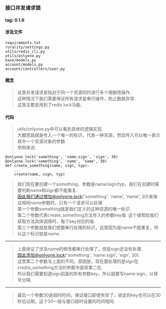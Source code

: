 ### 接口并发请求锁
#### tag: 0.1.6
#### 涉及文件
```
requirements.txt
rurality/settings.py
utils/redis_cli.py
utils/onlyone.py
base/models.py
account/models.py
account/controllers/user.py
```
#### 概念
> 这里并发请求是指对于同一个资源同时进行多个增删改操作.  
> 这种情况下我们需要保证所有请求是串行操作，防止数据异常.  
> 这里主要是用到了redis lock功能.  

#### 代码
> utils/onlyone.py中可以看到具体的逻辑实现.  
> 大概思路就是传入一个唯一的标识，代表一种资源，然后传入可以唯一表示其中一个资源对象的参数.  
> 举例来说: 
```
@onlyone.lock('something', 'name:sign', 'sign', 30)
@onlyone.lock('something', 'name', 'name', 30)
def create_something(name, sign, typ):
    ...
    create(name, sign, typ)
```
> 我们现在要创建一个something，参数是name/sign/typ，我们在创建时需要判断name和sign都不能重复.  
> 因此我们通过增加@onlyone.lock('something', 'name', 'name', 30)来保证相同name参数时，只有一个请求可以处理.  
> 第一个参数something就是我们定义的这种资源的唯一标识.  
> 第二个参数代表create_something方法传入的参数key值. 这个值帮助我们获取方法具体调用时，每个key对应的值.  
> 第三个参数就是我们想要串行处理的标识，这里因为是name不能重复，所以这个标识就是name.  

------
> 上面保证了涉及name的修改都串行处理了，但是sign还没有处理.  
> 因此添加@onlyone.lock('something', 'name:sign', 'sign', 30).  
> 这里第二个参数与上面的不同，原因是，现在要处理的是sign在create_something方法的参数中是排第二位.  
> 所以我们需要知道sign前面的所有参数key，所以就要写name:sign，以冒号分隔.  

------
> 最后一个参数30是超时时间，保证接口即使失败了，锁定的key也可以在30秒后过期。这个30一般与接口超时设置的时间相同.  
